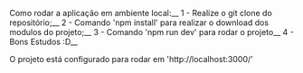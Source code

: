 Como rodar a aplicação em ambiente local:__
1 - Realize o git clone do repositório;__
2 - Comando 'npm install' para realizar o download dos modulos do projeto;__
3 - Comando 'npm run dev' para rodar o projeto__
4 - Bons Estudos :D__

O projeto está configurado para rodar em 'http://localhost:3000/'
